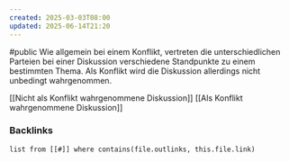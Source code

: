 ```yaml
---
created: 2025-03-03T08:00
updated: 2025-06-14T21:20
---
```

#public
Wie allgemein bei einem Konflikt, vertreten die unterschiedlichen Parteien bei einer Diskussion verschiedene Standpunkte zu einem bestimmten Thema. Als Konflikt wird die Diskussion allerdings nicht unbedingt wahrgenommen. 

[[Nicht als Konflikt wahrgenommene Diskussion]]
[[Als Konflikt wahrgenommene Diskussion]]


### Backlinks
```dataview 
list from [[#]] where contains(file.outlinks, this.file.link)
```

